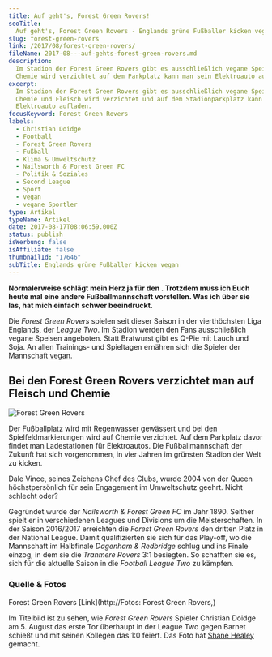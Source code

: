 ```yaml
---
title: Auf geht's, Forest Green Rovers!
seoTitle:
  Auf geht's, Forest Green Rovers - Englands grüne Fußballer kicken vegan
slug: forest-green-rovers
link: /2017/08/forest-green-rovers/
fileName: 2017-08---auf-gehts-forest-green-rovers.md
description:
  Im Stadion der Forest Green Rovers gibt es ausschließlich vegane Speisen. Auf
  Chemie wird verzichtet auf dem Parkplatz kann man sein Elektroauto aufladen.
excerpt:
  Im Stadion der Forest Green Rovers gibt es ausschließlich vegane Speisen. Auf
  Chemie und Fleisch wird verzichtet und auf dem Stadionparkplatz kann man sein
  Elektroauto aufladen.
focusKeyword: Forest Green Rovers
labels:
  - Christian Doidge
  - Football
  - Forest Green Rovers
  - Fußball
  - Klima & Umweltschutz
  - Nailsworth & Forest Green FC
  - Politik & Soziales
  - Second League
  - Sport
  - vegan
  - vegane Sportler
type: Artikel
typeName: Artikel
date: 2017-08-17T08:06:59.000Z
status: publish
isWerbung: false
isAffiliate: false
thumbnailId: "17646"
subTitle: Englands grüne Fußballer kicken vegan
---
```


<strong>Normalerweise schlägt mein Herz ja für den
[](/2016/05/millerntor-stadion-hamburg/). Trotzdem muss ich Euch heute mal eine
andere Fußballmannschaft vorstellen. Was ich über sie las, hat mich einfach
schwer beeindruckt.</strong>

Die <em>Forest Green Rovers</em> spielen seit dieser Saison in der vierthöchsten
Liga Englands, der <em>League Two</em>. Im Stadion werden den Fans
ausschließlich vegane Speisen angeboten. Statt Bratwurst gibt es Q-Pie mit Lauch
und Soja. An allen Trainings- und Spieltagen ernähren sich die Spieler der
Mannschaft [vegan](/category/vegan-2/).

## Bei den Forest Green Rovers verzichtet man auf Fleisch und Chemie

![Forest Green Rovers](http://cardamonchai.com/wp-content/uploads/2017/08/Forest_Green_Rovers_crest.svg_-300x300.png)

Der Fußballplatz wird mit Regenwasser gewässert und bei den
Spielfeldmarkierungen wird auf Chemie verzichtet. Auf dem Parkplatz davor findet
man Ladestationen für Elektroautos. Die Fußballmannschaft der Zukunft hat sich
vorgenommen, in vier Jahren im grünsten Stadion der Welt zu kicken.

Dale Vince, seines Zeichens Chef des Clubs, wurde 2004 von der Queen
höchstpersönlich für sein Engagement im Umweltschutz geehrt. Nicht schlecht
oder?

Gegründet wurde der <em>Nailsworth &amp; Forest Green FC</em> im Jahr 1890.
Seither spielt er in verschiedenen Leagues und Divisions um die Meisterschaften.
In der Saison 2016/2017 erreichten die <em>Forest Green Rovers</em> den dritten
Platz in der National League. Damit qualifizierten sie sich für das Play-off, wo
die Mannschaft im Halbfinale <em>Dagenham &amp; Redbridge</em> schlug und ins
Finale einzog, in dem sie die <em>Tranmere Rovers</em> 3:1 besiegten. So
schafften sie es, sich für die aktuelle Saison in die <em>Football League
Two</em> zu kämpfen.

### Quelle &amp; Fotos

Forest Green Rovers [Link](http://Fotos: Forest Green Rovers,)

Im Titelbild ist zu sehen, wie <em>Forest Green Rovers</em> Spieler Christian
Doidge am 5. August das erste Tor überhaupt in der League Two gegen Barnet
schießt und mit seinen Kollegen das 1:0 feiert. Das Foto hat
[Shane Healey](https://www.flickr.com/people/62443160@N07/) gemacht.

&nbsp;

<span style="border-radius: 2px; text-indent: 20px; width: auto; padding: 0px 4px 0px 0px; text-align: center; font: bold 11px/20px 'Helvetica Neue',Helvetica,sans-serif; color: #ffffff; background: #bd081c no-repeat scroll 3px 50% / 14px 14px; position: absolute; opacity: 1; z-index: 8675309; display: none; cursor: pointer;">Merken</span>

<span style="border-radius: 2px; text-indent: 20px; width: auto; padding: 0px 4px 0px 0px; text-align: center; font: bold 11px/20px 'Helvetica Neue',Helvetica,sans-serif; color: #ffffff; background: #bd081c no-repeat scroll 3px 50% / 14px 14px; position: absolute; opacity: 1; z-index: 8675309; display: none; cursor: pointer; top: 281px; left: 1141px;">Merken</span>

<span style="border-radius: 2px; text-indent: 20px; width: auto; padding: 0px 4px 0px 0px; text-align: center; font: bold 11px/20px 'Helvetica Neue',Helvetica,sans-serif; color: #ffffff; background: #bd081c no-repeat scroll 3px 50% / 14px 14px; position: absolute; opacity: 1; z-index: 8675309; display: none; cursor: pointer;">Merken</span>

<span style="border-radius: 2px; text-indent: 20px; width: auto; padding: 0px 4px 0px 0px; text-align: center; font: bold 11px/20px 'Helvetica Neue',Helvetica,sans-serif; color: #ffffff; background: #bd081c no-repeat scroll 3px 50% / 14px 14px; position: absolute; opacity: 1; z-index: 8675309; display: none; cursor: pointer; top: 281px; left: 1141px;">Merken</span>

<span style="border-radius: 2px; text-indent: 20px; width: auto; padding: 0px 4px 0px 0px; text-align: center; font: bold 11px/20px 'Helvetica Neue',Helvetica,sans-serif; color: #ffffff; background: #bd081c  no-repeat scroll 3px 50% / 14px 14px; position: absolute; opacity: 1; z-index: 8675309; display: none; cursor: pointer;">Merken</span>

